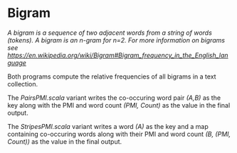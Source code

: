 # Bigram

*A bigram is a sequence of two adjacent words from a string of words (tokens). A bigram is an n-gram for n=2. For more information on bigrams see https://en.wikipedia.org/wiki/Bigram#Bigram_frequency_in_the_English_language*

Both programs compute the relative frequencies of all bigrams in a text collection.

The *PairsPMI.scala* variant writes the co-occuring word pair *(A,B)* as the key along with the PMI and word count *(PMI, Count)* as the value in the final output.

The *StripesPMI.scala* variant writes a word *(A)* as the key and a map containing co-occuring words along with their PMI and word count *(B, (PMI, Count))* as the value in the final output.
